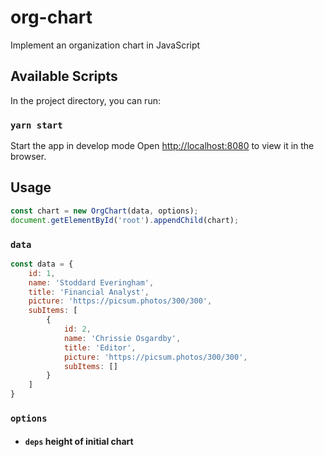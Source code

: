 # org-chart
Implement an organization chart in JavaScript

## Available Scripts

In the project directory, you can run:

### `yarn start`

Start the app in develop mode
Open [http://localhost:8080](http://localhost:8080) to view it in the browser.

## Usage
```javascript
const chart = new OrgChart(data, options);
document.getElementById('root').appendChild(chart);
```
### `data`
```javascript
const data = {
	id: 1,
	name: 'Stoddard Everingham',
	title: 'Financial Analyst',
	picture: 'https://picsum.photos/300/300',
	subItems: [
		{
			id: 2,
			name: 'Chrissie Osgardby',
			title: 'Editor',
			picture: 'https://picsum.photos/300/300',
			subItems: []
		}
	]
}
```

### `options`
* #### `deps` height of initial chart


